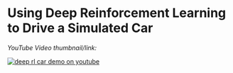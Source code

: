 
# Using Deep Reinforcement Learning to Drive a Simulated Car

*YouTube Video thumbnail/link:*

[![deep rl car demo on youtube](http://img.youtube.com/vi/z_vl6Y96SrY/0.jpg)](http://www.youtube.com/watch?v=z_vl6Y96SrY)

